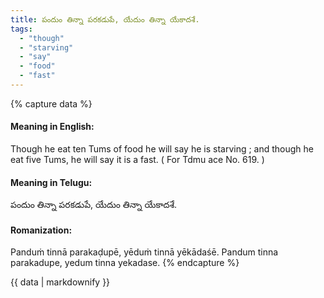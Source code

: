 ```yaml
---
title: పందుం తిన్నా పరకడుపే, యేదుం తిన్నా యేకాదశే.
tags:
  - "though"
  - "starving"
  - "say"
  - "food"
  - "fast"
---
```


{% capture data %}
#### Meaning in English:
Though he eat ten Tums of food he will say he is starving ; and though he eat five Tums, he will say it is a fast.
( For Tdmu ace No. 619. )

#### Meaning in Telugu:
పందుం తిన్నా పరకడుపే, యేదుం తిన్నా యేకాదశే.

#### Romanization:
Panduṁ tinnā parakaḍupē, yēduṁ tinnā yēkādaśē.
Pandum tinna parakadupe, yedum tinna yekadase.
{% endcapture %}

{{ data | markdownify }}

